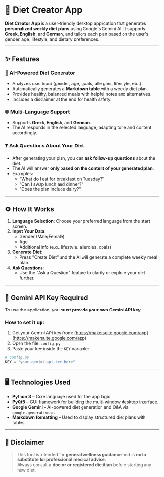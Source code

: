 # 🥗 Diet Creator App

**Diet Creator App** is a user-friendly desktop application that generates **personalized weekly diet plans** using Google's Gemini AI. It supports **Greek**, **English**, and **German**, and tailors each plan based on the user's gender, age, lifestyle, and dietary preferences.

---

## ✨ Features

### 🧠 AI-Powered Diet Generator
- Analyzes user input (gender, age, goals, allergies, lifestyle, etc.).
- Automatically generates a **Markdown table** with a weekly diet plan.
- Provides healthy, balanced meals with helpful notes and alternatives.
- Includes a disclaimer at the end for health safety.

### 🌐 Multi-Language Support
- Supports **Greek**, **English**, and **German**.
- The AI responds in the selected language, adapting tone and content accordingly.

### ❓ Ask Questions About Your Diet
- After generating your plan, you can **ask follow-up questions** about the diet.
- The AI will answer **only based on the content of your generated plan**.
- Examples:
  - "What do I eat for breakfast on Tuesday?"
  - "Can I swap lunch and dinner?"
  - "Does the plan include dairy?"

---

## ⚙️ How It Works

1. **Language Selection**: Choose your preferred language from the start screen.
2. **Input Your Data**:
   - Gender (Male/Female)
   - Age
   - Additional info (e.g., lifestyle, allergies, goals)
3. **Generate Diet**:
   - Press "Create Diet" and the AI will generate a complete weekly meal plan.
4. **Ask Questions**:
   - Use the "Ask a Question" feature to clarify or explore your diet further.

---

## 🔐 Gemini API Key Required

To use the application, you **must provide your own Gemini API key**.

### How to set it up:

1. Get your Gemini API key from: [https://makersuite.google.com/app](https://makersuite.google.com/app)
2. Open the file: `config.py`
3. Paste your key inside the `KEY` variable:

```python
# config.py
KEY = "your-gemini-api-key-here"
```
---
## 🖥️ Technologies Used

- **Python 3** – Core language used for the app logic.
- **PyQt5** – GUI framework for building the multi-window desktop interface.
- **Google Gemini** – AI-powered diet generation and Q&A via `google.generativeai`.
- **Markdown formatting** – Used to display structured diet plans with tables.

---

## 🚨 Disclaimer

> This tool is intended for **general wellness guidance** and is **not a substitute for professional medical advice**.  
> Always consult a **doctor or registered dietitian** before starting any new diet.

